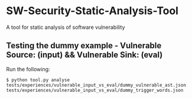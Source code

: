 # SW-Security-Static-Analysis-Tool

A tool for static analysis of software vulnerability

## Testing the dummy example - Vulnerable Source: (input) && Vulnerable Sink: (eval)

Run the following:

`$ python tool.py analyse tests/experiences/vulnerable_input_vs_eval/dummy_vulnerable_ast.json tests/experiences/vulnerable_input_vs_eval/dummy_trigger_words.json`
